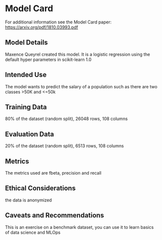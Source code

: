 # Model Card

For additional information see the Model Card paper: https://arxiv.org/pdf/1810.03993.pdf

## Model Details

Maxence Queyrel created this model. It is a logistic regression using the default hyper parameters in scikit-learn 1.0

## Intended Use

The model wants to predict the salary of a population such as there are two classes >50K and <=50k

## Training Data

80% of the dataset (random split), 26048 rows, 108 columns

## Evaluation Data

20% of the dataset (random split), 6513 rows, 108 columns

## Metrics

The metrics used are fbeta, precision and recall

## Ethical Considerations

the data is anonymized

## Caveats and Recommendations

This is an exercise on a benchmark dataset, you can use it to learn basics of data science and MLOps